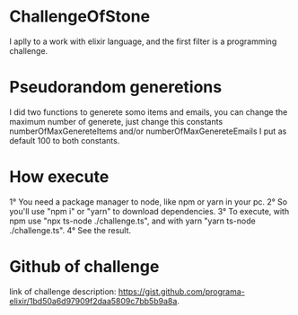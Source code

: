 # ChallengeOfStone
I aplly to a work with elixir language, and the first filter is a programming challenge.

# Pseudorandom generetions
I did two functions to generete somo items and emails, you can change the maximum number of generete, 
just change this constants numberOfMaxGenereteItems and/or numberOfMaxGenereteEmails
I put as default 100 to both constants.

# How execute
1° You need a package manager to node, like npm or yarn in your pc.
2° So you'll use "npm i" or "yarn" to download dependencies.
3° To execute, with npm use "npx ts-node ./challenge.ts", and with yarn "yarn ts-node ./challenge.ts".
4° See the result.

# Github of challenge 
link of challenge description: https://gist.github.com/programa-elixir/1bd50a6d97909f2daa5809c7bb5b9a8a.

